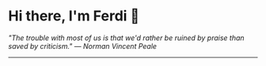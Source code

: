 <h1>Hi there, I'm Ferdi 👋</h1>

<p><em>
  "The trouble with most of us is that we'd rather be ruined by praise than saved by criticism." — Norman Vincent Peale
</em></p>

---
